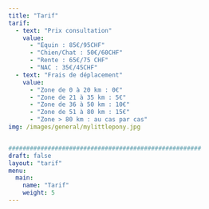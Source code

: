 ```yaml
---
title: "Tarif"
tarif:
  - text: "Prix consultation"
    value: 
      - "Equin : 85€/95CHF"
      - "Chien/Chat : 50€/60CHF"
      - "Rente : 65€/75 CHF"
      - "NAC : 35€/45CHF"
  - text: "Frais de déplacement"
    value:
      - "Zone de 0 à 20 km : 0€"
      - "Zone de 21 à 35 km : 5€"
      - "Zone de 36 à 50 km : 10€"
      - "Zone de 51 à 80 km : 15€"
      - "Zone > 80 km : au cas par cas"
img: /images/general/mylittlepony.jpg


######################################################
draft: false
layout: "tarif"
menu:
  main:
    name: "Tarif"
    weight: 5
---
```

